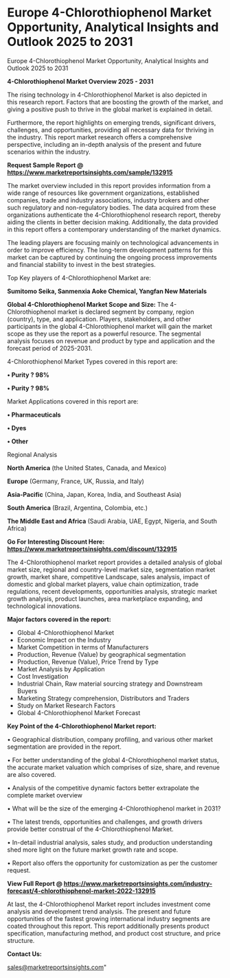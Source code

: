 # Europe 4-Chlorothiophenol Market Opportunity, Analytical Insights and Outlook 2025 to 2031
Europe 4-Chlorothiophenol Market Opportunity, Analytical Insights and Outlook 2025 to 2031

<Strong> 4-Chlorothiophenol Market Overview 2025 - 2031</strong>

The rising technology in 4-Chlorothiophenol Market is also depicted in this research report. Factors that are boosting the growth of the market, and giving a positive push to thrive in the global market is explained in detail.

Furthermore, the report highlights on emerging trends, significant drivers, challenges, and opportunities, providing all necessary data for thriving in the industry. This report market research offers a comprehensive perspective, including an in-depth analysis of the present and future scenarios within the industry.

<strong>Request Sample Report @ <a href=https://www.marketreportsinsights.com/sample/132915>https://www.marketreportsinsights.com/sample/132915</a></strong>

The market overview included in this report provides information from a wide range of resources like government organizations, established companies, trade and industry associations, industry brokers and other such regulatory and non-regulatory bodies. The data acquired from these organizations authenticate the 4-Chlorothiophenol research report, thereby aiding the clients in better decision making. Additionally, the data provided in this report offers a contemporary understanding of the market dynamics.

The leading players are focusing mainly on technological advancements in order to improve efficiency. The long-term development patterns for this market can be captured by continuing the ongoing process improvements and financial stability to invest in the best strategies.

Top Key players of 4-Chlorothiophenol Market are:

<strong>Sumitomo Seika, Sanmenxia Aoke Chemical, Yangfan New Materials</strong>

<strong><b>Global 4-Chlorothiophenol Market Scope and Size:</b></strong>
The 4-Chlorothiophenol market is declared segment by company, region (country), type, and application. Players, stakeholders, and other participants in the global 4-Chlorothiophenol market will gain the market scope as they use the report as a powerful resource. The segmental analysis focuses on revenue and product by type and application and the forecast period of 2025-2031.

4-Chlorothiophenol Market Types covered in this report are:

<strong>• Purity ? 98%

• Purity ? 98%</strong>

Market Applications covered in this report are:

<strong>• Pharmaceuticals

• Dyes

• Other</strong> 

Regional Analysis

<strong>North America</strong> (the United States, Canada, and Mexico)

<strong>Europe</strong> (Germany, France, UK, Russia, and Italy)

<strong>Asia-Pacific</strong> (China, Japan, Korea, India, and Southeast Asia)

<strong>South America</strong> (Brazil, Argentina, Colombia, etc.)

<strong>The Middle East and Africa</strong> (Saudi Arabia, UAE, Egypt, Nigeria, and South Africa)

<strong>Go For Interesting Discount Here: <a href=https://www.marketreportsinsights.com/discount/132915>https://www.marketreportsinsights.com/discount/132915</a></strong>

The 4-Chlorothiophenol market report provides a detailed analysis of global market size, regional and country-level market size, segmentation market growth, market share, competitive Landscape, sales analysis, impact of domestic and global market players, value chain optimization, trade regulations, recent developments, opportunities analysis, strategic market growth analysis, product launches, area marketplace expanding, and technological innovations.

<strong><b>Major factors covered in the report:</b></strong>
<ul>
  <li>Global 4-Chlorothiophenol Market </li>
  <li>Economic Impact on the Industry</li>
  <li>Market Competition in terms of Manufacturers</li>
  <li>Production, Revenue (Value) by geographical segmentation</li>
  <li>Production, Revenue (Value), Price Trend by Type</li>
  <li>Market Analysis by Application</li>
  <li>Cost Investigation</li>
  <li>Industrial Chain, Raw material sourcing strategy and Downstream Buyers</li>
  <li>Marketing Strategy comprehension, Distributors and Traders</li>
  <li>Study on Market Research Factors</li>
  <li>Global 4-Chlorothiophenol Market Forecast</li>
</ul>

<strong><b>Key Point of the 4-Chlorothiophenol Market report:</b></strong>

• Geographical distribution, company profiling, and various other market segmentation are provided in the report.

• For better understanding of the global 4-Chlorothiophenol market status, the accurate market valuation which comprises of size, share, and revenue are also covered.

• Analysis of the competitive dynamic factors better extrapolate the complete market overview

• What will be the size of the emerging 4-Chlorothiophenol market in 2031?

• The latest trends, opportunities and challenges, and growth drivers provide better construal of the 4-Chlorothiophenol Market.

• In-detail industrial analysis, sales study, and production understanding shed more light on the future market growth rate and scope.

• Report also offers the opportunity for customization as per the customer request.

<strong><b>View Full Report @ <a href=https://www.marketreportsinsights.com/industry-forecast/4-chlorothiophenol-market-2022-132915>https://www.marketreportsinsights.com/industry-forecast/4-chlorothiophenol-market-2022-132915</a></b></strong>


At last, the 4-Chlorothiophenol Market report includes investment come analysis and development trend analysis. The present and future opportunities of the fastest growing international industry segments are coated throughout this report. This report additionally presents product specification, manufacturing method, and product cost structure, and price structure.

<strong>Contact Us:</strong>

sales@marketreportsinsights.com"
